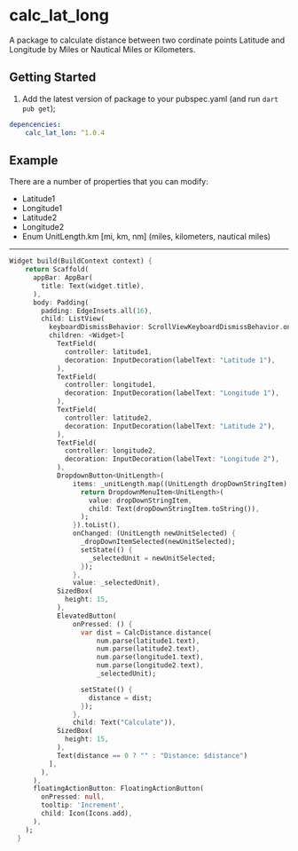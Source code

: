 # calc_lat_long

A package to calculate distance between two cordinate points Latitude and Longitude by Miles or Nautical Miles or Kilometers.

## Getting Started

1. Add the latest version of package to your pubspec.yaml (and run `dart pub get`);

```yaml
depencencies:
    calc_lat_lon: ^1.0.4
```

## Example

There are a number of properties that you can modify:
- Latitude1
- Longitude1
- Latitude2
- Longitude2
- Enum UnitLength.km [mi, km, nm] (miles, kilometers, nautical miles)

<hr>

```dart
Widget build(BuildContext context) {
    return Scaffold(
      appBar: AppBar(
        title: Text(widget.title),
      ),
      body: Padding(
        padding: EdgeInsets.all(16),
        child: ListView(
          keyboardDismissBehavior: ScrollViewKeyboardDismissBehavior.onDrag,
          children: <Widget>[
            TextField(
              controller: latitude1,
              decoration: InputDecoration(labelText: "Latitude 1"),
            ),
            TextField(
              controller: longitude1,
              decoration: InputDecoration(labelText: "Longitude 1"),
            ),
            TextField(
              controller: latitude2,
              decoration: InputDecoration(labelText: "Latitude 2"),
            ),
            TextField(
              controller: longitude2,
              decoration: InputDecoration(labelText: "Longitude 2"),
            ),
            DropdownButton<UnitLength>(
                items: _unitLength.map((UnitLength dropDownStringItem) {
                  return DropdownMenuItem<UnitLength>(
                    value: dropDownStringItem,
                    child: Text(dropDownStringItem.toString()),
                  );
                }).toList(),
                onChanged: (UnitLength newUnitSelected) {
                  _dropDownItemSelected(newUnitSelected);
                  setState(() {
                    _selectedUnit = newUnitSelected;
                  });
                },
                value: _selectedUnit),
            SizedBox(
              height: 15,
            ),
            ElevatedButton(
                onPressed: () {
                  var dist = CalcDistance.distance(
                      num.parse(latitude1.text),
                      num.parse(latitude2.text),
                      num.parse(longitude1.text),
                      num.parse(longitude2.text),
                      _selectedUnit);

                  setState(() {
                    distance = dist;
                  });
                },
                child: Text("Calculate")),
            SizedBox(
              height: 15,
            ),
            Text(distance == 0 ? "" : "Distance: $distance")
          ],
        ),
      ),
      floatingActionButton: FloatingActionButton(
        onPressed: null,
        tooltip: 'Increment',
        child: Icon(Icons.add),
      ),
    );
  }
```
